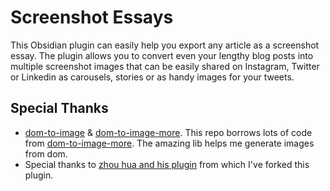 # Screenshot Essays

This Obsidian plugin can easily help you export any article as a screenshot essay. The plugin allows you to convert even your lengthy blog posts into multiple screenshot images that can be easily shared on Instagram, Twitter or Linkedin as carousels, stories or as handy images for your tweets.


## Special Thanks

- [dom-to-image](https://github.com/tsayen/dom-to-image) & [dom-to-image-more](https://github.com/1904labs/dom-to-image-more). This repo borrows lots of code from [dom-to-image-more](https://github.com/1904labs/dom-to-image-more). The amazing lib helps me generate images from dom.
- Special thanks to [zhou hua and his plugin](https://github.com/zhouhua/obsidian-export-image) from which I've forked this plugin.
